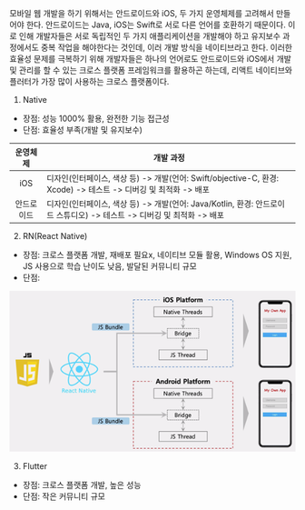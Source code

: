 <p>
  모바일 웹 개발을 하기 위해서는 안드로이드와 iOS, 두 가지 운영체제를 고려해서 만들어야 한다. 안드로이드는 Java, iOS는 Swift로 서로 다른 언어를 호환하기 때문이다.
  이로 인해 개발자들은 서로 독립적인 두 가지 애플리케이션을 개발해야 하고 유지보수 과정에서도 중복 작업을 해야한다는 것인데, 이러 개발 방식을 네이티브라고 한다. 
  이러한 효율성 문제를 극복하기 위해 개발자들은 하나의 언어로도 안드로이드와 iOS에서 개발 및 관리를 할 수 있는 크로스 플랫폼 프레임워크를 활용하곤 하는데,
  리액트 네이티브와 플러터가 가장 많이 사용하는 크로스 플랫폼이다.
</p>

1. Native

- 장점:  성능 1000% 활용, 완전한 기능 접근성
- 단점:  효율성 부족(개발 및 유지보수)

| 운영체제 | 개발 과정 |
| :-----: | ----- |
| iOS | 디자인(인터페이스, 색상 등) -> 개발(언어: Swift/objective-C, 환경: Xcode) -> 테스트 -> 디버깅 및 최적화 -> 배포 |
| 안드로이드 | 디자인(인터페이스, 색상 등) -> 개발(언어: Java/Kotlin, 환경: 안드로이드 스튜디오) -> 테스트 -> 디버깅 및 최적화 -> 배포 |

2. RN(React Native)

- 장점:  크로스 플랫폼 개발, 재배포 필요x, 네이티브 모듈 활용, Windows OS 지원, JS 사용으로 학습 난이도 낮음, 발달된 커뮤니티 규모
- 단점:  
<img src="images/RN.png">

3. Flutter

- 장점:  크로스 플랫폼 개발, 높은 성능
- 단점:  작은 커뮤니티 규모
<img src="">
